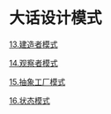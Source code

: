 # 大话设计模式

[13.建造者模式](https://github.com/shanyao19940801/BookeNote/blob/master/ReadingNotes/DaHuaSheJiMoShi/src/main/java/com/yao/chapter13_Builder/%E5%BB%BA%E9%80%A0%E8%80%85%E6%A8%A1%E5%BC%8F.md)

[14.观察者模式](https://github.com/shanyao19940801/BookeNote/blob/master/ReadingNotes/DaHuaSheJiMoShi/src/main/java/com/yao/chapter14_Observer/Observer.md)

[15.抽象工厂模式](https://github.com/shanyao19940801/BookeNote/blob/master/ReadingNotes/DaHuaSheJiMoShi/src/main/java/com/yao/chapter15_AbstractFactory/abstractfactory.md)

[16.状态模式](https://github.com/shanyao19940801/BookeNote/blob/master/ReadingNotes/DaHuaSheJiMoShi/src/main/java/com/yao/chapter16_State/state.md)